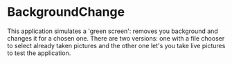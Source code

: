# BackgroundChange
This application simulates a 'green screen': removes you background and changes it for a chosen one. There are two versions: one with a file chooser to select already taken pictures and the other one let's you take live pictures to test the application. 
